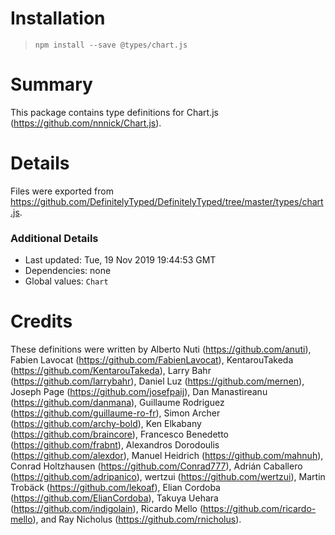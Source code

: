 # Installation
> `npm install --save @types/chart.js`

# Summary
This package contains type definitions for Chart.js (https://github.com/nnnick/Chart.js).

# Details
Files were exported from https://github.com/DefinitelyTyped/DefinitelyTyped/tree/master/types/chart.js.

### Additional Details
 * Last updated: Tue, 19 Nov 2019 19:44:53 GMT
 * Dependencies: none
 * Global values: `Chart`

# Credits
These definitions were written by Alberto Nuti (https://github.com/anuti), Fabien Lavocat (https://github.com/FabienLavocat), KentarouTakeda (https://github.com/KentarouTakeda), Larry Bahr (https://github.com/larrybahr), Daniel Luz (https://github.com/mernen), Joseph Page (https://github.com/josefpaij), Dan Manastireanu (https://github.com/danmana), Guillaume Rodriguez (https://github.com/guillaume-ro-fr), Simon Archer (https://github.com/archy-bold), Ken Elkabany (https://github.com/braincore), Francesco Benedetto (https://github.com/frabnt), Alexandros Dorodoulis (https://github.com/alexdor), Manuel Heidrich (https://github.com/mahnuh), Conrad Holtzhausen (https://github.com/Conrad777), Adrián Caballero (https://github.com/adripanico), wertzui (https://github.com/wertzui), Martin Trobäck (https://github.com/lekoaf), Elian Cordoba (https://github.com/ElianCordoba), Takuya Uehara (https://github.com/indigolain), Ricardo Mello (https://github.com/ricardo-mello), and Ray Nicholus (https://github.com/rnicholus).
